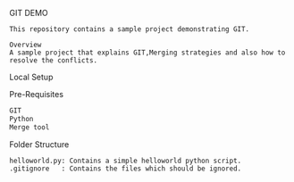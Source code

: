 GIT DEMO
```
This repository contains a sample project demonstrating GIT.

Overview
A sample project that explains GIT,Merging strategies and also how to resolve the conflicts.
```

Local Setup

Pre-Requisites
```bash
GIT
Python 
Merge tool
```

Folder Structure
```
helloworld.py: Contains a simple helloworld python script.
.gitignore   : Contains the files which should be ignored.
```
